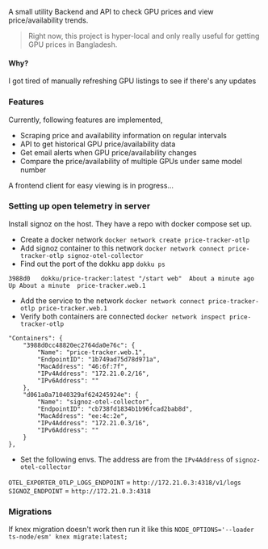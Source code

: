 
A small utility Backend and API to check GPU prices and view price/availability trends.

> Right now, this project is hyper-local and only really useful for getting GPU prices in Bangladesh.

#### Why?

I got tired of manually refreshing GPU listings to see if there's any updates

### Features

Currently, following features are implemented,
- Scraping price and availability information on regular intervals
- API to get historical GPU price/availability data
- Get email alerts when GPU price/availability changes
- Compare the price/availability of multiple GPUs under same model number 

A frontend client for easy viewing is in progress...

### Setting up open telemetry in server

Install signoz on the host. They have a repo with docker compose set up.

- Create a docker network `docker network create price-tracker-otlp`
- Add signoz container to this network `docker network connect price-tracker-otlp signoz-otel-collector`
- Find out the port of the dokku app `dokku ps`

```
3988d0   dokku/price-tracker:latest "/start web"  About a minute ago   Up About a minute  price-tracker.web.1
```
- Add the service to the network `docker network connect price-tracker-otlp price-tracker.web.1`
- Verify both containers are connected `docker network inspect price-tracker-otlp`

```
"Containers": {
    "3988d0cc48820ec2764da0e76c": {
        "Name": "price-tracker.web.1",
        "EndpointID": "1b749ad75d78d971a",
        "MacAddress": "46:6f:7f",
        "IPv4Address": "172.21.0.2/16",
        "IPv6Address": ""
    },
    "d061a0a71040329af624245924e": {
        "Name": "signoz-otel-collector",
        "EndpointID": "cb738fd1834b1b96fcad2bab8d",
        "MacAddress": "ee:4c:2e",
        "IPv4Address": "172.21.0.3/16",
        "IPv6Address": ""
    }
},
```
- Set the following envs. The address are from the `IPv4Address` of `signoz-otel-collector`


`OTEL_EXPORTER_OTLP_LOGS_ENDPOINT` = `http://172.21.0.3:4318/v1/logs`
`SIGNOZ_ENDPOINT` = `http://172.21.0.3:4318`

### Migrations

If knex migration doesn't work then run it like this `NODE_OPTIONS='--loader ts-node/esm' knex migrate:latest;`